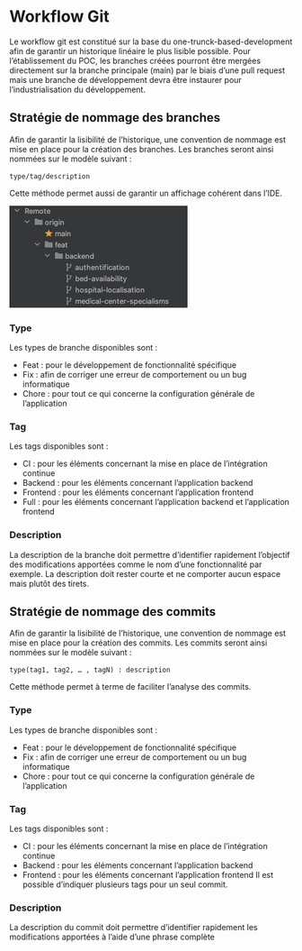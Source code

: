 # Workflow Git

Le workflow git est constitué sur la base du one-trunck-based-development afin de garantir un historique linéaire le plus lisible possible.
Pour l’établissement du POC, les branches créées pourront être mergées directement sur la branche principale (main) par le biais d’une pull request mais une branche de développement devra être instaurer pour l’industrialisation du développement.
## Stratégie de nommage des branches
Afin de garantir la lisibilité de l’historique, une convention de nommage est mise en place pour la création des branches. Les branches seront ainsi nommées sur le modèle suivant :
```
type/tag/description
```
Cette méthode permet aussi de garantir un affichage cohérent dans l’IDE.

![exemple d'affichage dans IntelliJ](workflow.jpg)

### Type
Les types de branche disponibles sont :
- Feat : pour le développement de fonctionnalité spécifique
- Fix : afin de corriger une erreur de comportement ou un bug informatique
- Chore : pour tout ce qui concerne la configuration générale de l’application
### Tag
Les tags disponibles sont :
- CI : pour les éléments concernant la mise en place de l’intégration continue
- Backend : pour les éléments concernant l’application backend
- Frontend : pour les éléments concernant l’application frontend
- Full : pour les éléments concernant l’application backend et l’application frontend
### Description
La description de la branche doit permettre d’identifier rapidement l’objectif des modifications apportées comme le nom d’une fonctionnalité par exemple.
La description doit rester courte et ne comporter aucun espace mais plutôt des tirets.
## Stratégie de nommage des commits
Afin de garantir la lisibilité de l’historique, une convention de nommage est mise en place pour la création des commits. Les commits seront ainsi nommées sur le modèle suivant :
```
type(tag1, tag2, … , tagN) : description
```
Cette méthode permet à terme de faciliter l’analyse des commits.
### Type
Les types de branche disponibles sont :
- Feat : pour le développement de fonctionnalité spécifique
- Fix : afin de corriger une erreur de comportement ou un bug informatique
- Chore : pour tout ce qui concerne la configuration générale de l’application
### Tag
Les tags disponibles sont :
- CI : pour les éléments concernant la mise en place de l’intégration continue
- Backend : pour les éléments concernant l’application backend
- Frontend : pour les éléments concernant l’application frontend
Il est possible d’indiquer plusieurs tags pour un seul commit.
### Description
La description du commit doit permettre d’identifier rapidement les modifications apportées à l’aide d’une phrase complète
